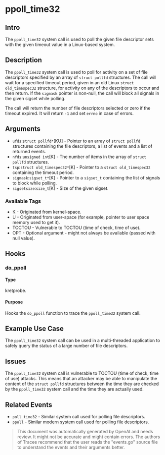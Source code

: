 
# ppoll_time32

## Intro
The `ppoll_time32` system call is used to poll the given file descriptor sets with the given timeout value in a Linux-based system.

## Description
The `ppoll_time32` system call is used to poll for activity on a set of file descriptors specified by an array of `struct pollfd` structures. The call will wait for a specified timeout period, given in an old Linux `struct old_timespec32` structure, for activity on any of the descriptors to occur and then return. If the `sigmask` pointer is non-null, the call will block all signals in the given sigset while polling.

The call will return the number of file descriptors selected or zero if the timeout expired. It will return `-1` and set `errno` in case of errors.

## Arguments
* `ufds`:`struct pollfd*`[KU] - Pointer to an array of `struct pollfd` structures containing the file descriptors, a list of events and a list of returned events.
* `nfds`:`unsigned int`[K] - The number of items in the array of `struct pollfd` structures.
* `tsp`:`struct old_timespec32*`[K] - Pointer to a `struct old_timespec32` containing the timeout period.
* `sigmask`:`sigset_t*`[K] - Pointer to a `sigset_t` containing the list of signals to block while polling.
* `sigsetsize`:`size_t`[K] - Size of the given sigset.

### Available Tags
* K - Originated from kernel-space.
* U - Originated from user-space (for example, pointer to user space memory used to get it).
* TOCTOU - Vulnerable to TOCTOU (time of check, time of use).
* OPT - Optional argument - might not always be available (passed with null value).

## Hooks
### do_ppoll
#### Type
kretprobe.
#### Purpose
Hooks the `do_ppoll` function to trace the `ppoll_time32` system call. 

## Example Use Case
The `ppoll_time32` system call can be used in a multi-threaded application to safely query the status of a large number of file descriptors.

## Issues
The `ppoll_time32` system call is vulnerable to TOCTOU (time of check, time of use) attacks. This means that an attacker may be able to manipulate the content of the `struct pollfd` structures between the time they are checked by the `ppoll_time32` system call and the time they are actually used.

## Related Events
* `poll_time32` - Similar system call used for polling file descriptors.
* `ppoll` - Similar modern system call used for polling file descriptors.

> This document was automatically generated by OpenAI and needs review. It might
> not be accurate and might contain errors. The authors of Tracee recommend that
> the user reads the "events.go" source file to understand the events and their
> arguments better.

